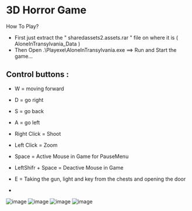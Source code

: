 # 3D Horror Game
How To Play?
- First just extract the " sharedassets2.assets.rar " file on where it is ( AloneInTransylvania_Data )
- Then Open .\Playexe\AloneInTransylvania.exe  ==> Run and Start the game...

 ## Control buttons :
-   W = moving forward
-   D = go right
-   S = go back
-   A = go left
-   Right Click = Shoot
-   Left Click = Zoom
-   Space = Active Mouse in Game for PauseMenu
-   LeftShifr + Space = Deactive Mouse in Game 
-   E = Taking the gun, light and key from the chests and opening the door

-   
![image](https://github.com/M-Amin-Kiani/Alone-in-Transylvania-Game/assets/100538655/3b6cfb42-216f-4920-82fc-958dfff8b0c4)
![image](https://github.com/M-Amin-Kiani/Alone-in-Transylvania-Game/assets/100538655/5c029360-8a73-42e7-a68f-8a6db829ff10)
![image](https://github.com/M-Amin-Kiani/Alone-in-Transylvania-Game/assets/100538655/71171546-a293-4900-9e95-56a457f2f47c)
![image](https://github.com/M-Amin-Kiani/Alone-in-Transylvania-Game/assets/100538655/778c97b8-045b-49ea-b43d-771bb224915d)
